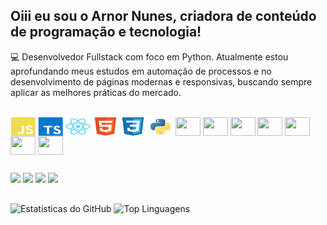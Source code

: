 ## Oiii eu sou o Arnor Nunes, criadora de conteúdo de programação e tecnologia!

💻 Desenvolvedor Fullstack com foco em Python.
Atualmente estou aprofundando meus estudos em automação de processos e no desenvolvimento de páginas modernas e responsivas, buscando sempre aplicar as melhores práticas do mercado.

<div style="display: inline_block"><br>
  <img align="center" alt="Rafa-Js" height="30" width="40" src="https://raw.githubusercontent.com/devicons/devicon/master/icons/javascript/javascript-plain.svg">
  <img align="center" alt="Rafa-Ts" height="30" width="40" src="https://raw.githubusercontent.com/devicons/devicon/master/icons/typescript/typescript-plain.svg">
  <img align="center" alt="Rafa-React" height="30" width="40" src="https://raw.githubusercontent.com/devicons/devicon/master/icons/react/react-original.svg">
  <img align="center" alt="Rafa-HTML" height="30" width="40" src="https://raw.githubusercontent.com/devicons/devicon/master/icons/html5/html5-original.svg">
  <img align="center" alt="Rafa-CSS" height="30" width="40" src="https://raw.githubusercontent.com/devicons/devicon/master/icons/css3/css3-original.svg">
  <img align="center" alt="Rafa-Python" height="30" width="40" src="https://raw.githubusercontent.com/devicons/devicon/master/icons/python/python-original.svg">
  <img src="https://cdn.jsdelivr.net/gh/devicons/devicon@latest/icons/sass/sass-original.svg" height="30" width="40" align="center" />
  <img src="https://cdn.jsdelivr.net/gh/devicons/devicon@latest/icons/less/less-plain-wordmark.svg" height="30" width="40" align="center" /> 
  <img src="https://cdn.jsdelivr.net/gh/devicons/devicon@latest/icons/jquery/jquery-plain-wordmark.svg" height="30" width="40" align="center" />
  <img src="https://cdn.jsdelivr.net/gh/devicons/devicon@latest/icons/vuejs/vuejs-original-wordmark.svg" height="30" width="40" align="center" />
  <img src="https://cdn.jsdelivr.net/gh/devicons/devicon@latest/icons/bootstrap/bootstrap-original-wordmark.svg" height="30" width="40" align="center" />
  <img src="https://cdn.jsdelivr.net/gh/devicons/devicon@latest/icons/grunt/grunt-original-wordmark.svg" height="30" width="40" align="center" />
  <img src="https://cdn.jsdelivr.net/gh/devicons/devicon@latest/icons/gulp/gulp-plain.svg" height="30" width="40" align="center" />
</div>
  
  ##
 
<div> 
  <a href="#" target="_blank"><img src="https://img.shields.io/badge/YouTube-FF0000?style=for-the-badge&logo=youtube&logoColor=white" target="_blank"></a>
  <a href="https://www.instagram.com/tech.arnor/" target="_blank"><img src="https://img.shields.io/badge/-Instagram-%23E4405F?style=for-the-badge&logo=instagram&logoColor=white" target="_blank"></a> 
  <a href="mailto:arnorsantosnunes22@gmail.com"><img src="https://img.shields.io/badge/-Gmail-%23333?style=for-the-badge&logo=gmail&logoColor=white" target="_blank"></a>
  <a href="https://www.linkedin.com/in/arnor-santos-nunes-4a7b5b243" target="_blank"><img src="https://img.shields.io/badge/-LinkedIn-%230077B5?style=for-the-badge&logo=linkedin&logoColor=white" target="_blank"></a> 
  
</div>

##
![Estatísticas do GitHub](https://github-readme-stats.vercel.app/api?username=ArnorSantosNunes&show_icons=true&theme=compact)
![Top Linguagens](https://github-readme-stats.vercel.app/api/top-langs/?username=ArnorSantosNunes&layout=compact)


